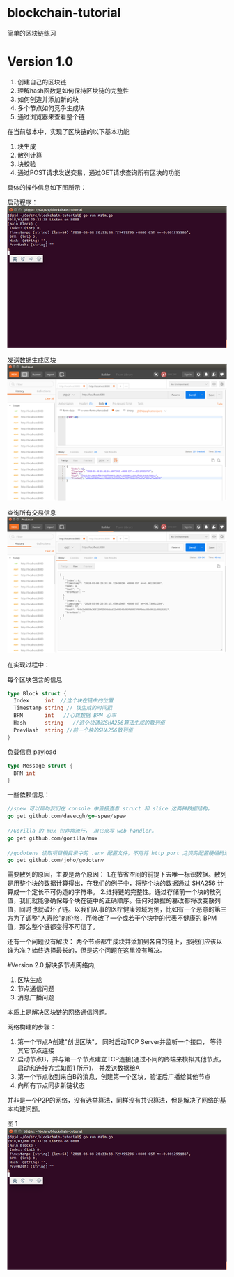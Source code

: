 # blockchain-tutorial
简单的区块链练习


# Version 1.0
1. 创建自己的区块链
2. 理解hash函数是如何保持区块链的完整性
3. 如何创造并添加新的块
4. 多个节点如何竞争生成块
5. 通过浏览器来查看整个链

在当前版本中，实现了区块链的以下基本功能
1. 块生成
2. 散列计算
3. 块校验
4. 通过POST请求发送交易，通过GET请求查询所有区块的功能

具体的操作信息如下图所示：

启动程序：
![启动程序](./doc/images/run-blockchain.png)

发送数据生成区块
![发送交易数据](./doc/images/POST-Add-BLock.png)

查询所有交易信息
![查询所有交易信息](/doc/images/GET-SEARCH-BLOCK.png)

在实现过程中：

每个区块包含的信息
```go
type Block struct {
  Index     int  //这个块在链中的位置
  Timestamp string // 块生成的时间戳
  BPM       int   //心跳数据 BPM 心率
  Hash      string   //这个块通过SHA256算法生成的散列值
  PrevHash  string //前一个块的SHA256散列值
}
```

负载信息 payload
```go
type Message struct {
  BPM int
}
```

一些依赖信息：

```go
//spew 可以帮助我们在 console 中直接查看 struct 和 slice 这两种数据结构。
go get github.com/davecgh/go-spew/spew

//Gorilla 的 mux 包非常流行， 用它来写 web handler。
go get github.com/gorilla/mux

//godotenv 读取项目根目录中的 .env 配置文件，不用将 http port 之类的配置硬编码进代码中
go get github.com/joho/godotenv

```
需要散列的原因，主要是两个原因：
1.在节省空间的前提下去唯一标识数据。散列是用整个块的数据计算得出，在我们的例子中，将整个块的数据通过 SHA256 计算成一个定长不可伪造的字符串。
2.维持链的完整性。通过存储前一个块的散列值，我们就能够确保每个块在链中的正确顺序。任何对数据的篡改都将改变散列值，同时也就破坏了链。以我们从事的医疗健康领域为例，比如有一个恶意的第三方为了调整“人寿险”的价格，而修改了一个或若干个块中的代表不健康的 BPM 值，那么整个链都变得不可信了。

还有一个问题没有解决：
两个节点都生成块并添加到各自的链上，那我们应该以谁为准？始终选择最长的，但是这个问题在这里没有解决。

#Version 2.0
解决多节点网络内,
1. 区块生成
2. 节点通信问题
3. 消息广播问题

本质上是解决区块链的网络通信问题。

网络构建的步骤：
1. 第一个节点A创建"创世区块"， 同时启动TCP Server并监听一个接口， 等待其它节点连接
2. 启动节点B，并与第一个节点建立TCP连接(通过不同的终端来模拟其他节点， 启动和连接方式如图1 所示)， 并发送数据给A
3. 第一个节点收到来自B的消息，创建第一个区块，验证后广播给其他节点
4. 向所有节点同步新链状态


并非是一个P2P的网络，没有选举算法，同样没有共识算法，但是解决了网络的基本构建问题。

图 1
![网络的构建](./doc/images/run-blockchain.png)
